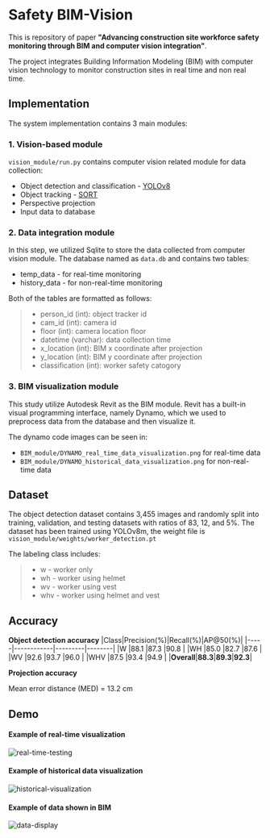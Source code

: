 # Safety BIM-Vision

This is repository of paper **"Advancing construction site workforce safety monitoring through BIM and computer vision integration"**.

The project integrates Building Information Modeling (BIM) with computer vision technology to monitor construction sites in real time and non real time.

## Implementation
The system implementation contains 3 main modules:

### 1. Vision-based module
`vision_module/run.py` contains computer vision related module for data collection:
* Object detection and classification - [YOLOv8](https://github.com/ultralytics/ultralytics "YOLOv8 GitHub")
* Object tracking - [SORT](https://github.com/abewley/sort "SORT GitHub")
* Perspective projection
* Input data to database

### 2. Data integration module
In this step, we utilized Sqlite to store the data collected from computer vision module. The database named as `data.db` and contains two tables:
* temp_data - for real-time monitoring
* history_data - for non-real-time monitoring

Both of the tables are formatted as follows:
> * person_id (int): object tracker id
> * cam_id (int): camera id
> * floor (int): camera location floor
> * datetime (varchar): data collection time
> * x_location (int): BIM x coordinate after projection
> * y_location (int): BIM y coordinate after projection
> * classification (int): worker safety catogory

### 3. BIM visualization module
This study utilize Autodesk Revit as the BIM module. Revit has a built-in visual programming interface, namely Dynamo, which we used to preprocess data from the database and then visualize it.

The dynamo code images can be seen in:
* `BIM_module/DYNAMO_real_time_data_visualization.png` for real-time data
* `BIM_module/DYNAMO_historical_data_visualization.png` for non-real-time data

## Dataset
The object detection dataset contains 3,455 images and randomly split into training, validation, and testing datasets with ratios of 83, 12, and 5%. The dataset has been trained using YOLOv8m, the weight file is `vision_module/weights/worker_detection.pt`

The labeling class includes:
> * w - worker only
> * wh - worker using helmet
> * wv - worker using vest
> * whv - worker using helmet and vest

## Accuracy
**Object detection accuracy**
|Class|Precision(%)|Recall(%)|AP@50(%)|
|-----|------------|---------|--------|
|W    |88.1        |87.3     |90.8    |
|WH   |85.0        |82.7     |87.6    |
|WV   |92.6        |93.7     |96.0    |
|WHV  |87.5        |93.4     |94.9    |
|**Overall**|**88.3**|**89.3**|**92.3**|

**Projection accuracy**

Mean error distance (MED) = 13.2 cm

## Demo
#### Example of real-time visualization
![real-time-testing](https://github.com/almosenja/Safety-BIM-Vision/assets/94098493/76cdb2f0-c522-438c-9738-2deffccc55b8)

#### Example of historical data visualization
![historical-visualization](https://github.com/almosenja/Safety-BIM-Vision/assets/94098493/57ea26d5-5a15-4ecc-ae6e-8f4717e93936)

#### Example of data shown in BIM
![data-display](https://github.com/almosenja/Safety-BIM-Vision/assets/94098493/819a1841-369c-4756-a4ff-9e81961a4193)
